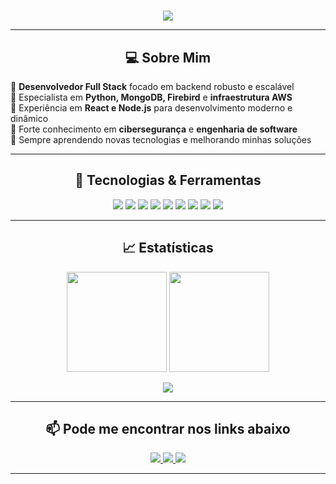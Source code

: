 <h1 align="center">
  <span id="typed-name"></span>
</h1>

<script>
  const nameText = "Olá, me chamo Victor Crepaldi Gomes 👋🏻";
  let index = 0;
  const nameElement = document.getElementById("typed-name");

  function typeEffect() {
    if (index < nameText.length) {
      nameElement.innerHTML += nameText.charAt(index);
      index++;
      setTimeout(typeEffect, 100);
    }
  }

  window.onload = () => {
    setTimeout(typeEffect, 500);
  };
</script>

<p align="center">
  <img src="https://readme-typing-svg.herokuapp.com?font=Fira+Code&pause=1000&color=00E1FF&center=true&width=500&lines=Full+Stack+Developer;Python+%7C+MongoDB+%7C+AWS;React+%7C+Node.js+%7C+Cybersecurity;Building+Scalable+and+Secure+Solutions!">
</p>

---

<h2 align="center">💻 Sobre Mim</h2>

🔹 **Desenvolvedor Full Stack** focado em backend robusto e escalável  
🔹 Especialista em **Python, MongoDB, Firebird** e **infraestrutura AWS**  
🔹 Experiência em **React e Node.js** para desenvolvimento moderno e dinâmico  
🔹 Forte conhecimento em **cibersegurança** e **engenharia de software**  
🔹 Sempre aprendendo novas tecnologias e melhorando minhas soluções  

---

<h2 align="center">🚀 Tecnologias & Ferramentas</h2>

<p align="center">
  <img src="https://img.shields.io/badge/Python-3776AB?style=for-the-badge&logo=python&logoColor=white">
  <img src="https://img.shields.io/badge/MongoDB-4EA94B?style=for-the-badge&logo=mongodb&logoColor=white">
  <img src="https://img.shields.io/badge/AWS-FF9900?style=for-the-badge&logo=amazonaws&logoColor=white">
  <img src="https://img.shields.io/badge/Firebird-FF4500?style=for-the-badge&logo=firebird&logoColor=white">
  <img src="https://img.shields.io/badge/Node.js-43853D?style=for-the-badge&logo=node.js&logoColor=white">
  <img src="https://img.shields.io/badge/React-61DAFB?style=for-the-badge&logo=react&logoColor=white">
  <img src="https://img.shields.io/badge/HTML5-E34F26?style=for-the-badge&logo=html5&logoColor=white">
  <img src="https://img.shields.io/badge/CSS3-1572B6?style=for-the-badge&logo=css3&logoColor=white">
  <img src="https://img.shields.io/badge/GitHub-181717?style=for-the-badge&logo=github&logoColor=white">
</p>

---

<h2 align="center">📈 Estatísticas</h2>

<p align="center">
  <img src="https://github-readme-stats.vercel.app/api?username=VictorCrepaldiGomes&show_icons=true&theme=blueberry&hide=issues&count_private=true" height="160px"/>
  <img src="https://github-readme-streak-stats.herokuapp.com/?user=VictorCrepaldiGomes&theme=blueberry" height="160px"/>
</p>

<p align="center">
  <img src="https://readme-typing-svg.herokuapp.com?font=Fira+Code&pause=1000&color=00E1FF&center=true&width=450&lines=Top+Languages+%26+Contributions;Consistência+é+a+chave!">
</p>

---

<h2 align="center">📫 Pode me encontrar nos links abaixo</h2>

<p align="center">
  <a href="https://www.linkedin.com/in/victor-gomes-b067a3266/" target="_blank">
    <img src="https://img.shields.io/badge/LinkedIn-0077B5?style=for-the-badge&logo=linkedin&logoColor=white">
  </a>
  <a href="mailto:victorcrepaldigomes@gmail.com" target="_blank">
    <img src="https://img.shields.io/badge/Email-D14836?style=for-the-badge&logo=gmail&logoColor=white">
  </a>
  <a href="https://github.com/VictorCrepaldiGomes" target="_blank">
    <img src="https://img.shields.io/badge/GitHub-181717?style=for-the-badge&logo=github&logoColor=white">
  </a>
</p>

---
